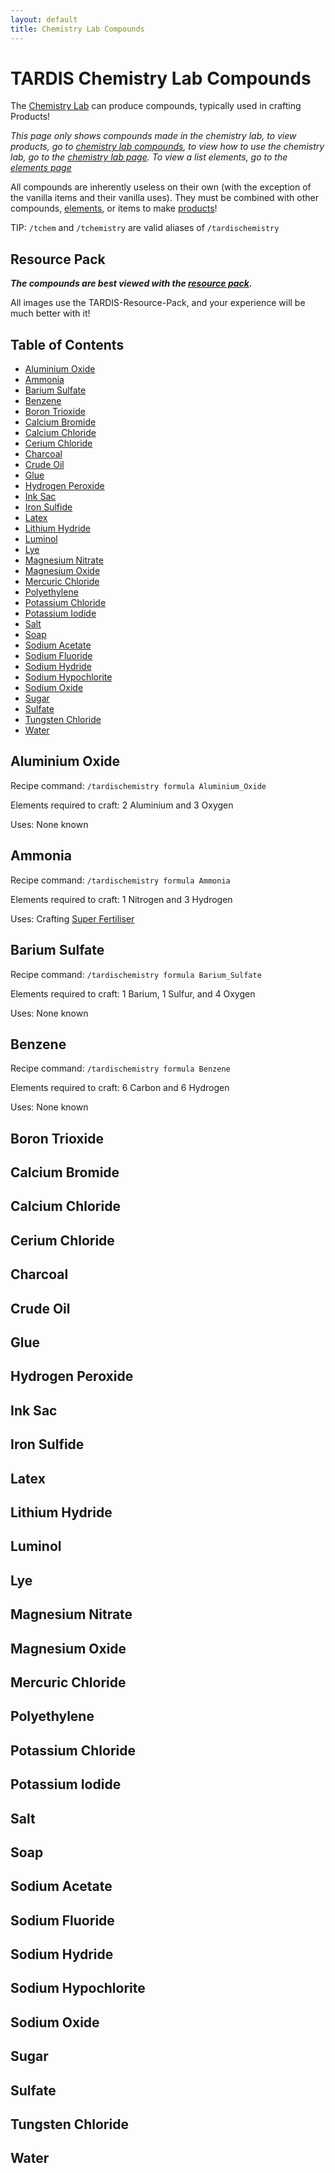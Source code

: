 ```yaml
---
layout: default
title: Chemistry Lab Compounds
---
```


# TARDIS Chemistry Lab Compounds

The [Chemistry Lab](chemistry-lab) can produce compounds, typically used in crafting Products!

_This page only shows compounds made in the chemistry lab, to view products, go to [chemistry lab compounds](chemistry-lab-products), to view how to use the chemistry lab, go to the [chemistry lab page](chemistry-lab). To view a list elements, go to the [elements page](elements)_

All compounds are inherently useless on their own (with the exception of the vanilla items and their vanilla uses). They must be combined with other compounds, [elements](elements), or items to make [products]((chemistry-lab-products))!

TIP: `/tchem` and `/tchemistry` are valid aliases of `/tardischemistry`

## Resource Pack

**_The compounds are best viewed with the [resource pack](https://github.com/eccentricdevotion/TARDIS-Resource-Pack)._**

All images use the TARDIS-Resource-Pack, and your experience will be much better with it!

## Table of Contents

-   [Aluminium Oxide](#aluminium-oxide)
-   [Ammonia](#ammonia)
-   [Barium Sulfate](#barium-sulfate)
-   [Benzene](#benzene)
-   [Boron Trioxide](#boron-trioxide)
-   [Calcium Bromide](#calcium-bromide)
-   [Calcium Chloride](#calcium-chloride)
-   [Cerium Chloride](#cerium-chloride)
-   [Charcoal](#charcoal)
-   [Crude Oil](#crude-oil)
-   [Glue](#glue)
-   [Hydrogen Peroxide](#hydrogen-peroxide)
-   [Ink Sac](#ink-sac)
-   [Iron Sulfide](#iron-sulfide)
-   [Latex](#latex)
-   [Lithium Hydride](#lithium-hydride)
-   [Luminol](#luminol)
-   [Lye](#lye)
-   [Magnesium Nitrate](#magnesium-nitrate)
-   [Magnesium Oxide](#magnesium-oxide)
-   [Mercuric Chloride](#mercuric-chloride)
-   [Polyethylene](#polyethylene)
-   [Potassium Chloride](#potassium-chloride)
-   [Potassium Iodide](#potassium-iodide)
-   [Salt](#salt)
-   [Soap](#soap)
-   [Sodium Acetate](#sodium-acetate)
-   [Sodium Fluoride](#sodium-fluoride)
-   [Sodium Hydride](#sodium-hydride)
-   [Sodium Hypochlorite](#sodium-hypochlorite)
-   [Sodium Oxide](#sodium-oxide)
-   [Sugar](#sugar)
-   [Sulfate](#sulfate)
-   [Tungsten Chloride](#tungsten-chloride)
-   [Water](#water)

## Aluminium Oxide

Recipe command: `/tardischemistry formula Aluminium_Oxide`

Elements required to craft: 2 Aluminium and 3 Oxygen

Uses: None known

## Ammonia

Recipe command: `/tardischemistry formula Ammonia`

Elements required to craft: 1 Nitrogen and 3 Hydrogen

Uses: Crafting [Super Fertiliser](chemistry-lab-products#super-fertiliser)

## Barium Sulfate

Recipe command: `/tardischemistry formula Barium_Sulfate`

Elements required to craft: 1 Barium, 1 Sulfur, and 4 Oxygen

Uses: None known

## Benzene

Recipe command: `/tardischemistry formula Benzene`

Elements required to craft: 6 Carbon and 6 Hydrogen

Uses: None known

## Boron Trioxide

## Calcium Bromide

## Calcium Chloride

## Cerium Chloride

## Charcoal

## Crude Oil

## Glue

## Hydrogen Peroxide

## Ink Sac

## Iron Sulfide

## Latex

## Lithium Hydride

## Luminol

## Lye

## Magnesium Nitrate

## Magnesium Oxide

## Mercuric Chloride

## Polyethylene

## Potassium Chloride

## Potassium Iodide

## Salt

## Soap

## Sodium Acetate

## Sodium Fluoride

## Sodium Hydride

## Sodium Hypochlorite

## Sodium Oxide

## Sugar

## Sulfate

## Tungsten Chloride

## Water
